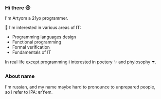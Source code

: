 ### Hi there 😃
I'm Artyom a 21yo programmer.

🔭 I'm interested in various areas of IT:
- Programming languages design
- Functional programming
- Formal verification
- Fundamentals of IT

In real life except programming i interested in poetery ✨ and phylosophy ☂️.

### About name
I'm russian, and my name maybe hard to pronounce to unprepared people, so i refer to IPA: ɐrˈtʲɵm.
